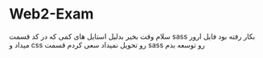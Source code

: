 # Web2-Exam
سلام وقت بخیر
بدلیل استایل های کمی که در کد قسمت sass بکار رفته بود فایل ارور میداد و css رو تحویل نمیداد 
سعی کردم قسمت sass رو توسعه بدم
